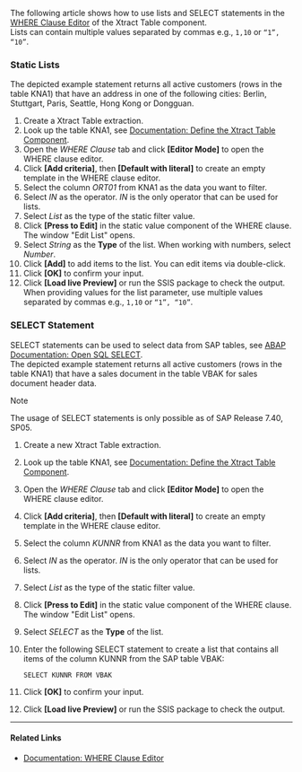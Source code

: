 The following article shows how to use lists and SELECT statements in the [WHERE Clause Editor](../../documentation/table/where-clause/#where-clause-editor) of the Xtract Table component.\
Lists can contain multiple values separated by commas e.g., `1,10` or `“1”, “10”`.

### Static Lists

The depicted example statement returns all active customers (rows in the table KNA1) that have an address in one of the following cities: Berlin, Stuttgart, Paris, Seattle, Hong Kong or Dongguan.

1. Create a Xtract Table extraction.
1. Look up the table KNA1, see [Documentation: Define the Xtract Table Component](../../documentation/table/#define-the-xtract-table-component).
1. Open the *WHERE Clause* tab and click **[Editor Mode]** to open the WHERE clause editor.
1. Click **[Add criteria]**, then **[Default with literal]** to create an empty template in the WHERE clause editor.
1. Select the column *ORT01* from KNA1 as the data you want to filter.
1. Select *IN* as the operator. *IN* is the only operator that can be used for lists.
1. Select *List* as the type of the static filter value.
1. Click **[Press to Edit]** in the static value component of the WHERE clause. The window "Edit List" opens.
1. Select *String* as the **Type** of the list. When working with numbers, select *Number*.
1. Click **[Add]** to add items to the list. You can edit items via double-click.
1. Click **[OK]** to confirm your input.
1. Click **[Load live Preview]** or run the SSIS package to check the output.\
   When providing values for the list parameter, use multiple values separated by commas e.g., `1,10` or `“1”, “10”`.

### SELECT Statement

SELECT statements can be used to select data from SAP tables, see [ABAP Documentation: Open SQL SELECT](https://help.sap.com/doc/abapdocu_750_index_htm/7.50/en-us/abapselect.htm).\
The depicted example statement returns all active customers (rows in the table KNA1) that have a sales document in the table VBAK for sales document header data.

Note

The usage of SELECT statements is only possible as of SAP Release 7.40, SP05.

1. Create a new Xtract Table extraction.

1. Look up the table KNA1, see [Documentation: Define the Xtract Table Component](../../documentation/table/#define-the-xtract-table-component).

1. Open the *WHERE Clause* tab and click **[Editor Mode]** to open the WHERE clause editor.

1. Click **[Add criteria]**, then **[Default with literal]** to create an empty template in the WHERE clause editor.

1. Select the column *KUNNR* from KNA1 as the data you want to filter.

1. Select *IN* as the operator. *IN* is the only operator that can be used for lists.

1. Select *List* as the type of the static filter value.

1. Click **[Press to Edit]** in the static value component of the WHERE clause. The window "Edit List" opens.

1. Select *SELECT* as the **Type** of the list.

1. Enter the following SELECT statement to create a list that contains all items of the column KUNNR from the SAP table VBAK:

   ```text
   SELECT KUNNR FROM VBAK

   ```

1. Click **[OK]** to confirm your input.

1. Click **[Load live Preview]** or run the SSIS package to check the output.

______________________________________________________________________

#### Related Links

- [Documentation: WHERE Clause Editor](../../documentation/table/where-clause/#where-clause-editor)
